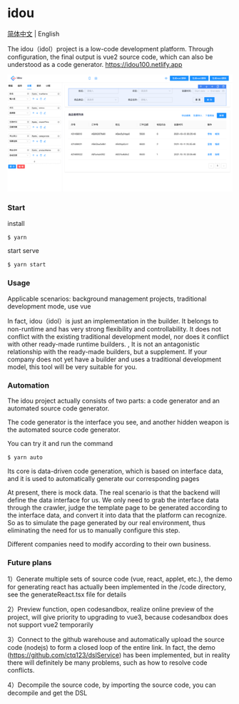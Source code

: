 # idou

[简体中文](./README.md) | English

The idou（idol）project is a low-code development platform. Through configuration, the final output is vue2 source code, which can also be understood as a code generator. 
https://idou100.netlify.app

![图片](./banner1.png)
### Start

install
```bash
$ yarn
```

start serve

```bash
$ yarn start
```

### Usage
Applicable scenarios: background management projects, traditional development mode, use vue

In fact, idou（idol）is just an implementation in the builder. It belongs to non-runtime and has very strong flexibility and controllability. It does not conflict with the existing traditional development model, nor does it conflict with other ready-made runtime builders. , It is not an antagonistic relationship with the ready-made builders, but a supplement. If your company does not yet have a builder and uses a traditional development model, this tool will be very suitable for you.

### Automation
The idou project actually consists of two parts: a code generator and an automated source code generator.

The code generator is the interface you see, and another hidden weapon is the automated source code generator.

You can try it and run the command

```bash
$ yarn auto
```

Its core is data-driven code generation, which is based on interface data, and it is used to automatically generate our corresponding pages

At present, there is mock data. The real scenario is that the backend will define the data interface for us. We only need to grab the interface data through the crawler, judge the template page to be generated according to the interface data, and convert it into data that the platform can recognize. So as to simulate the page generated by our real environment, thus eliminating the need for us to manually configure this step.

Different companies need to modify according to their own business.

### Future plans
1）Generate multiple sets of source code (vue, react, applet, etc.), the demo for generating react has actually been implemented in the /code directory, see the generateReact.tsx file for details

2）Preview function, open codesandbox, realize online preview of the project, will give priority to upgrading to vue3, because codesandbox does not support vue2 temporarily

3）Connect to the github warehouse and automatically upload the source code (nodejs) to form a closed loop of the entire link. In fact, the demo (https://github.com/ctq123/dslService) has been implemented, but in reality there will definitely be many problems, such as how to resolve code conflicts.

4）Decompile the source code, by importing the source code, you can decompile and get the DSL
